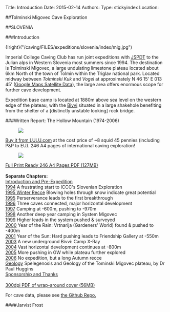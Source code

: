 Title: Introduction
Date: 2015-02-14
Authors:
Type: stickyindex
Location:

##Tolminski Migovec Cave Exploration

##SLOVENIA

###Introduction

{!right}("/caving/FILES/expeditions/slovenia/index/mig.jpg")

Imperial College Caving Club has run joint expeditions with <a href="http://www.pdtolmin.si">JSPDT</a> to the Julian alps in Western Slovenia most summers since 1994. The destination is Tolminski Migovec, a large undulating limestone plateau located about 6km North of the town of Tolmin within the Triglav national park.
Located midway between <i>Tolminski Kuk</i> and <i>Vogel</i> at approximately N 46 15' E 013 45' (<a href="http://maps.google.com/maps?f=q&amp;hl=en&amp;q=46.25+13.75&amp;ll=46.249971,13.74999&amp;spn=0.028252,0.086517&amp;t=k&amp;om=1">Google Maps Satellite Data</a>), the large area offers enormous scope for further cave development.

Expedition base camp is located at 1880m above sea level on the western edge of the plateau, with the <a href="/caving/photo_archive/slovenia/1996/bivi%20in%20the%20summer%201996%20by%20mark%20evans.html">Bivvi</a> situated in a large shakehole benefiting from the shelter of a [distinctly unstable looking] rock bridge.


###Written Report: The Hollow Mountain (1974-2006)

<figure class="article-img-left">
<a href="http://www.lulu.com/content/909368">
<img src="/caving/FILES/expeditions/slovenia/index/hollow_mountain.jpg">
</figure>

Buy it from LULU.com</a> at the cost price of ~8 squid 45 pennies (including P&amp;P to EU). 246 A4 pages of international caving exploration!

<figure class="article-img-right">
<img src="/caving/barebum_trans.png">
</figure>

<a href="/caving/FILES/expeditions/slovenia/hollowmountain/hollowmountain/hollow_mountain_final_full_246pages.pdf">Full Print Ready 246 A4 Pages PDF (127MB)</a><br>
<br>
<b>Separate Chapters:</b><br>
<a href="/caving/FILES/expeditions/slovenia/hollowmountain/hollowmountain/1993_pre.pdf">Introduction and Pre-Expedition</a>
<br><a href="/caving/FILES/expeditions/slovenia/hollowmountain/hollowmountain/1994.pdf">1994</a> A frustrating start to ICCC's Slovenian Exploration
<br><a href="/caving/FILES/expeditions/slovenia/hollowmountain/hollowmountain/1994_wintrec.pdf">1995 Winter Recce</a> Blowing holes through snow indicate great potential
<br><a href="/caving/FILES/expeditions/slovenia/hollowmountain/hollowmountain/1995.pdf">1995</a> Perserverance leads to the first breakthrough
<br><a href="/caving/FILES/expeditions/slovenia/hollowmountain/hollowmountain/1996.pdf">1996</a> Three caves connected, major horizontal development
<br><a href="/caving/FILES/expeditions/slovenia/hollowmountain/hollowmountain/1997.pdf">1997</a> Camping at -600m, pushing to -970m
<br><a href="/caving/FILES/expeditions/slovenia/hollowmountain/hollowmountain/1998.pdf">1998</a> Another deep year camping in System Migovec
<br><a href="/caving/FILES/expeditions/slovenia/hollowmountain/hollowmountain/1999.pdf">1999</a> Higher leads in the system pushed &amp; surveyed
<br><a href="/caving/FILES/expeditions/slovenia/hollowmountain/hollowmountain/2000.pdf">2000</a> Year of the Rain: Vrtnarija (Gardeners' World) found &amp; pushed to -400m
<br><a href="/caving/FILES/expeditions/slovenia/hollowmountain/hollowmountain/2001.pdf">2001</a> Year of the Sun: Hard pushing leads to Friendship Gallery at -550m
<br><a href="/caving/FILES/expeditions/slovenia/hollowmountain/hollowmountain/2003.pdf">2003</a> A new underground Bivvi: Camp X-Ray
<br><a href="/caving/FILES/expeditions/slovenia/hollowmountain/hollowmountain/2004.pdf">2004</a> Vast horizontal development continues at -800m
<br><a href="/caving/FILES/expeditions/slovenia/hollowmountain/hollowmountain/2005.pdf">2005</a> More pushing in GW while plateau further explored
<br><a href="/caving/FILES/expeditions/slovenia/hollowmountain/hollowmountain/2006.pdf">2006</a> No expedition, but a long Autumn recce
<br><a href="/caving/FILES/expeditions/slovenia/hollowmountain/hollowmountain/2007_geo.pdf">Geology</a> Spelegenosis and Geology of the Tominski Migovec plateau, by Dr Paul Huggins
<br><a href="/caving/FILES/expeditions/slovenia/hollowmountain/hollowmountain/2050_conclusion.pdf">Sponsorship and Thanks</a>
<br>
<br><a href="/caving/FILES/expeditions/slovenia/hollowmountain/hollowmountain/dec07-BOTH_COVERS_LULU_300DPI.pdf">300dpi PDF of wrap-around cover (56MB)</a>

For cave data, please see [the Github Repo.](https://github.com/jarvist/migovecsurveydata)

####Jarvist Frost
